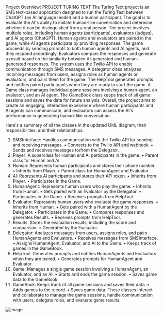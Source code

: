 Project Overview:
PROJECT TURING TEXT
The Turing Text project is an SMS text-based application designed to run the Turing Test between ChatGPT (an AI language model) and a human participant. The goal is to evaluate the AI's ability to imitate human-like conversation and determine whether it can be distinguished from a real person.
The project involves multiple roles, including human agents (participants), evaluators (judges), and AI agents (ChatGPT). Human agents and evaluators are paired in the game, while AI agents participate by providing responses. The game proceeds by sending prompts to both human agents and AI agents, and they respond accordingly. 
Evaluators compare the responses and generate a result based on the similarity between AI-generated and human-generated responses.
The system uses the Twilio API to enable communication through SMS messages. A delegator class analyzes incoming messages from users, assigns roles as human agents or evaluators, and pairs them for the game. The HelpTool generates prompts and notifies paired participants when they are ready to start the game.
A Game class manages individual game sessions involving a human agent, an evaluator, and an AI agent. The GameBook class keeps track of all game sessions and saves the data for future analysis.
Overall, the project aims to create an engaging, interactive experience where human participants and AI agents can communicate, and evaluators can assess the AI's performance in generating human-like conversation.


Here's a summary of all the classes in the updated UML diagram, their responsibilities, and their relationships:
1. SMSInterface: Handles communication with the Twilio API for sending and receiving messages.
• Connects to the Twilio API and webhook.
• Sends and receives messages to/from the Delegator.
2. Player: A superclass for Human and AI participants in the game.
• Parent class for Human and AI.
3. Human: Represents human participants and stores their phone number.
• Inherits from Player.
• Parent class for HumanAgent and Evaluator.
4. AI: Represents AI participants and stores their API token.
• Inherits from Player.
• Participates in the Game.
5. HumanAgent: Represents human users who play the game.
• Inherits from Human.
• Gets paired with an Evaluator by the Delegator.
• Participates in the Game.
• Receives prompts from HelpTool.
6. Evaluator: Represents human users who evaluate the game responses.
• Inherits from Human.
• Gets paired with a HumanAgent by the Delegator.
• Participates in the Game.
• Compares responses and generates Results.
• Receives prompts from HelpTool.
7. Results: Stores the evaluation results, including the score and comparison.
• Generated by the Evaluator.
8. Delegator: Analyzes messages from users, assigns roles, and pairs HumanAgents and Evaluators.
• Receives messages from SMSInterface.
• Assigns HumanAgent, Evaluator, and AI to the Game.
• Keeps track of games in the GameBook.
9. HelpTool: Generates prompts and notifies HumanAgents and Evaluators when they are paired.
• Generates prompts for HumanAgent and Evaluator.
10. Game: Manages a single game session involving a HumanAgent, an Evaluator, and an AI.
• Starts and ends the game session.
• Saves game data to the GameBook.
11. GameBook: Keeps track of all game sessions and saves their data.
• Adds games to the record.
• Saves game data.
These classes interact and collaborate to manage the game sessions, handle communication with users, delegate roles, and evaluate game results.



![image](https://user-images.githubusercontent.com/95186419/232374317-fa640684-239f-457b-9f28-5e3b678b75da.png)


